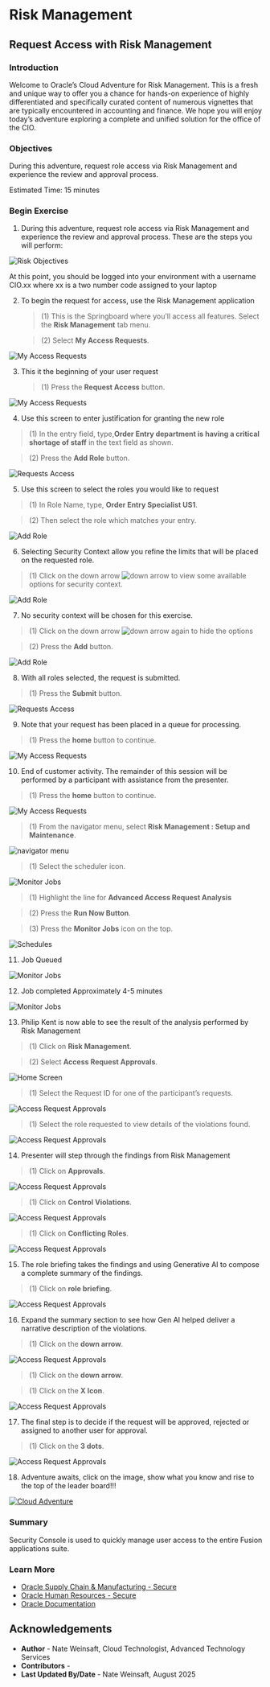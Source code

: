 # Risk Management

## **Request Access with Risk Management**

### **Introduction**

Welcome to Oracle’s Cloud Adventure for Risk Management.  This is a fresh and unique way to offer you a chance for hands-on experience of highly differentiated and specifically curated content of numerous vignettes that are typically encountered in accounting and finance. We hope you will enjoy today’s adventure exploring a complete and unified solution for the office of the CIO.

### **Objectives**

During this adventure, request role access via Risk Management and experience the review and approval process.

Estimated Time: 15 minutes

### **Begin Exercise**

1. During this adventure, request role access via Risk Management and experience the review and approval process.  These are the steps you will perform:

![Risk Objectives](../01-risk/images/riskimage001.jpg)

   At this point, you should be logged into your environment with a username CIO.xx where xx is a two number code assigned to your laptop

2. To begin the request for access, use the Risk Management application

   > (1) This is the Springboard where you’ll access all features.  Select the **Risk Management** tab menu. <br>

   > (2) Select **My Access Requests**.

![My Access Requests](../01-risk/images/riskimage002.jpg)

3. This it the beginning of your user request

   > (1) Press the **Request Access** button.

![My Access Requests](../01-risk/images/riskimage003.jpg)

4. Use this screen to enter justification for granting the new role

  > (1) In the entry field, type,**Order Entry department is having a critical shortage of staff** in the text field as shown. <br>

  > (2) Press the **Add Role** button.

![Requests Access](../01-risk/images/riskimage004.jpg)

5. Use this screen to select the roles you would like to request

  > (1) In Role Name, type, **Order Entry Specialist US1**. <br>

  > (2) Then select the role which matches your entry.

![Add Role](../01-risk/images/riskimage005.jpg)

6. Selecting Security Context allow you refine the limits that will be placed on the requested role.

  > (1) Click on the down arrow ![down arrow](../01-risk/images/icon02_downarrow.png) to view some available options for security context.

![Add Role](../01-risk/images/riskimage006.jpg)

7. No security context will be chosen for this exercise.

  > (1) Click on the down arrow ![down arrow](../01-risk/images/icon02_downarrow.png) again to hide the options <br>

  > (2) Press the **Add** button.

![Add Role](../01-risk/images/riskimage007.jpg)

8. With all roles selected, the request is submitted.

  > (1) Press the **Submit** button.

![Requests Access](../01-risk/images/riskimage008.jpg)

9. Note that your request has been placed in a queue for processing.

  > (1) Press the **home** button to continue.

![My Access Requests](../01-risk/images/riskimage009.jpg)

10. End of customer activity.  The remainder of this session will be performed by a participant with assistance from the presenter.

  > (1) Press the **home** button to continue.

![My Access Requests](../01-risk/images/riskimage010.jpg)

  > (1) From the navigator menu, select **Risk Management : Setup and Maintenance**. <br>

![navigator menu](../01-risk/images/riskimage011.jpg)

  > (1) Select the scheduler icon.

![Monitor Jobs](../01-risk/images/riskimage012.jpg)

  > (1) Highlight the line for **Advanced Access Request Analysis** <br>

  > (2) Press the **Run Now Button**. <br>

  > (3) Press the **Monitor Jobs** icon on the top.

![Schedules](../01-risk/images/riskimage013.jpg)

11. Job Queued

![Monitor Jobs](../01-risk/images/riskimage015.jpg)

12. Job completed Approximately 4-5 minutes

![Monitor Jobs](../01-risk/images/riskimage016.jpg)

13. Philip Kent is now able to see the result of the analysis performed by Risk Management

  > (1) Click on  **Risk Management**. <br>

  > (2) Select **Access Request Approvals**. <br>

![Home Screen](../01-risk/images/riskimage017.jpg)

  > (1) Select the Request ID for one of the participant’s requests. <br>

![Access Request Approvals](../01-risk/images/riskimage018.jpg)

  > (1) Select the role requested to view details of the violations found. <br>

![Access Request Approvals](../01-risk/images/riskimage019.jpg)

14. Presenter will step through the findings from Risk Management

  > (1) Click on **Approvals**. <br>

![Access Request Approvals](../01-risk/images/riskimage020.jpg)

  > (1) Click on **Control Violations**. <br>

![Access Request Approvals](../01-risk/images/riskimage021.jpg)

  > (1) Click on **Conflicting Roles**. <br>

![Access Request Approvals](../01-risk/images/riskimage022.jpg)

15. The role briefing takes the findings and using Generative AI to compose a complete summary of the findings.

  > (1) Click on **role briefing**. <br>

![Access Request Approvals](../01-risk/images/riskimage023.jpg)

16. Expand the summary section to see how Gen AI helped deliver a narrative description of the violations.

  > (1) Click on the **down arrow**. <br>

![Access Request Approvals](../01-risk/images/riskimage024.jpg)

  > (1) Click on the **down arrow**. <br>

  > (1) Click on the **X Icon**. <br>

![Access Request Approvals](../01-risk/images/riskimage025.jpg)

17. The final step is to decide if the request will be approved, rejected or assigned to another user for approval.

  > (1) Click on the **3 dots**. <br>

![Access Request Approvals](../01-risk/images/riskimage026.jpg)


18. Adventure awaits, click on the image, show what you know and rise to the top of the leader board!!!

[![Cloud Adventure](images/cloud-adventure-checkpoint-image.png)](https://apex.oracle.com/pls/apex/f?p=159406:LOGIN_TEAM:::::CC:CIOADVENTURE)

### Summary

Security Console is used to quickly manage user access to the entire Fusion applications suite.


### Learn More

* [Oracle Supply Chain & Manufacturing - Secure](https://docs.oracle.com/en/cloud/saas/supply-chain-and-manufacturing/24d/secure.html)
* [Oracle Human Resources - Secure](https://docs.oracle.com/en/cloud/saas/human-resources/24b/secure.html)
* [Oracle Documentation](http://docs.oracle.com)


## Acknowledgements
* **Author** - Nate Weinsaft, Cloud Technologist, Advanced Technology Services
* **Contributors** -
* **Last Updated By/Date** - Nate Weinsaft, August 2025
